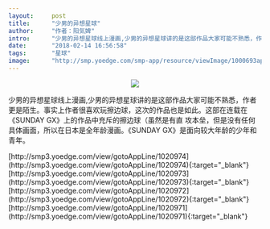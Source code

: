 ```yaml
---
layout:     post
title:      "少男的异想星球"
author:     "作者：阳気婢"
intro:      "少男的异想星球线上漫画,少男的异想星球讲的是这部作品大家可能不熟悉，作者更是陌生。事实上作者很喜欢玩擦边球，这次的作品也是如此。这部在连载在《SUNDAY GX》上的作品中充斥的擦边球（虽然是有直 攻本垒，但是没有任何具体画面，所以在日本是全年龄漫画。《SUNDAY GX》是面向较大年龄的少年和青年。"
date:       "2018-02-14 16:56:58"
tags:       "星球"
image:      "http://smp.yoedge.com/smp-app/resource/viewImage/1000693appline.png"
---
```

<div style="text-align: center">
<p><img src="http://smp.yoedge.com/smp-app/resource/viewImage/1000693appline.png"/></p>
</div>
<p class="post-meta">
<span>少男的异想星球线上漫画,少男的异想星球讲的是这部作品大家可能不熟悉，作者更是陌生。事实上作者很喜欢玩擦边球，这次的作品也是如此。这部在连载在《SUNDAY GX》上的作品中充斥的擦边球（虽然是有直 攻本垒，但是没有任何具体画面，所以在日本是全年龄漫画。《SUNDAY GX》是面向较大年龄的少年和青年。</span>
</p>
[http://smp3.yoedge.com/view/gotoAppLine/1020974](http://smp3.yoedge.com/view/gotoAppLine/1020974){:target="_blank"}
[http://smp3.yoedge.com/view/gotoAppLine/1020973](http://smp3.yoedge.com/view/gotoAppLine/1020973){:target="_blank"}
[http://smp3.yoedge.com/view/gotoAppLine/1020972](http://smp3.yoedge.com/view/gotoAppLine/1020972){:target="_blank"}
[http://smp3.yoedge.com/view/gotoAppLine/1020971](http://smp3.yoedge.com/view/gotoAppLine/1020971){:target="_blank"}


